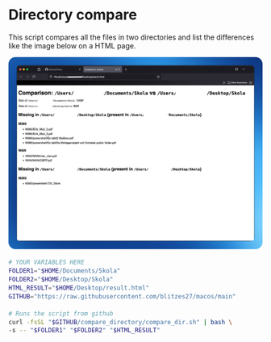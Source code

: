 # Directory compare

This script compares all the files in two directories and list the differences like the image below on a HTML page.

![alt text](image1.png)

```bash
# YOUR VARIABLES HERE
FOLDER1="$HOME/Documents/Skola"
FOLDER2="$HOME/Desktop/Skola"
HTML_RESULT="$HOME/Desktop/result.html"
GITHUB="https://raw.githubusercontent.com/blitzes27/macos/main"

# Runs the script from github
curl -fsSL "$GITHUB/compare_directory/compare_dir.sh" | bash \
-s -- "$FOLDER1" "$FOLDER2" "$HTML_RESULT"
```